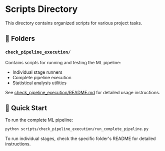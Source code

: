 # Scripts Directory

This directory contains organized scripts for various project tasks.

## 📁 Folders

### `check_pipeline_execution/`
Contains scripts for running and testing the ML pipeline:
- Individual stage runners
- Complete pipeline execution
- Statistical analysis utilities

See [check_pipeline_execution/README.md](check_pipeline_execution/README.md) for detailed usage instructions.

## 🚀 Quick Start

To run the complete ML pipeline:
```bash
python scripts/check_pipeline_execution/run_complete_pipeline.py
```

To run individual stages, check the specific folder's README for detailed instructions.
